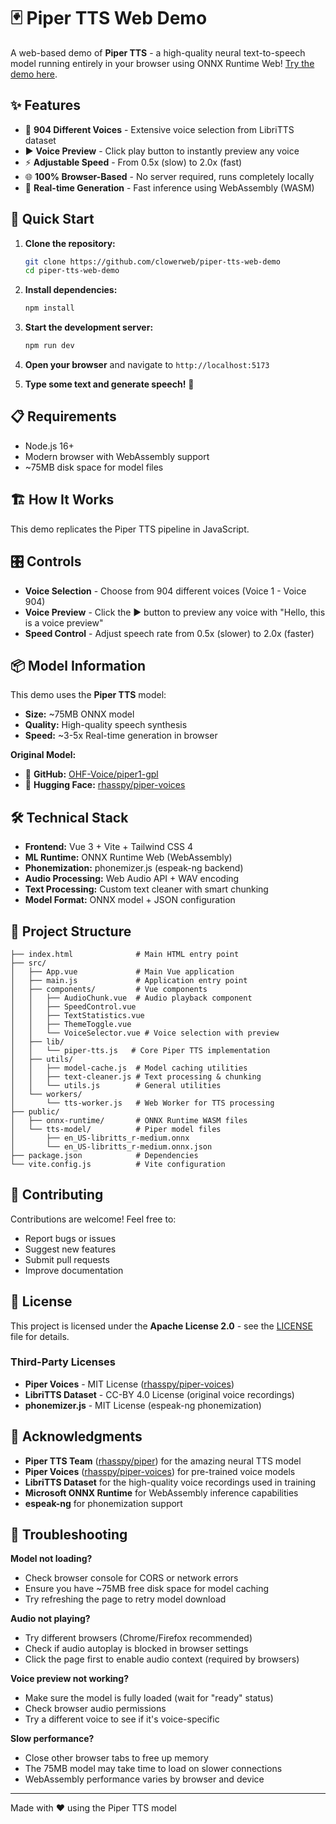 # 🃏 Piper TTS Web Demo

A web-based demo of **Piper TTS** - a high-quality neural text-to-speech model running entirely in your browser using ONNX Runtime Web! [Try the demo here](https://clowerweb.github.io/piper-tts-web-demo/).

## ✨ Features

- 🎤 **904 Different Voices** - Extensive voice selection from LibriTTS dataset
- ▶️ **Voice Preview** - Click play button to instantly preview any voice
- ⚡ **Adjustable Speed** - From 0.5x (slow) to 2.0x (fast)
- 🌐 **100% Browser-Based** - No server required, runs completely locally
- 📱 **Real-time Generation** - Fast inference using WebAssembly (WASM)

## 🚀 Quick Start

1. **Clone the repository:**
   ```bash
   git clone https://github.com/clowerweb/piper-tts-web-demo
   cd piper-tts-web-demo
   ```

2. **Install dependencies:**
   ```bash
   npm install
   ```

3. **Start the development server:**
   ```bash
   npm run dev
   ```

4. **Open your browser** and navigate to `http://localhost:5173`

5. **Type some text and generate speech!** 🎉

## 📋 Requirements

- Node.js 16+
- Modern browser with WebAssembly support
- ~75MB disk space for model files

## 🏗️ How It Works

This demo replicates the Piper TTS pipeline in JavaScript.

## 🎛️ Controls

- **Voice Selection** - Choose from 904 different voices (Voice 1 - Voice 904)
- **Voice Preview** - Click the ▶️ button to preview any voice with "Hello, this is a voice preview"
- **Speed Control** - Adjust speech rate from 0.5x (slower) to 2.0x (faster)

## 📦 Model Information

This demo uses the **Piper TTS** model:
- **Size:** ~75MB ONNX model
- **Quality:** High-quality speech synthesis
- **Speed:** ~3-5x Real-time generation in browser

**Original Model:**
- 📁 **GitHub:** [OHF-Voice/piper1-gpl](https://github.com/OHF-Voice/piper1-gpl)
- 🤗 **Hugging Face:** [rhasspy/piper-voices](https://huggingface.co/rhasspy/piper-voices)

## 🛠️ Technical Stack

- **Frontend:** Vue 3 + Vite + Tailwind CSS 4
- **ML Runtime:** ONNX Runtime Web (WebAssembly)
- **Phonemization:** phonemizer.js (espeak-ng backend)
- **Audio Processing:** Web Audio API + WAV encoding
- **Text Processing:** Custom text cleaner with smart chunking
- **Model Format:** ONNX model + JSON configuration

## 📁 Project Structure

```
├── index.html              # Main HTML entry point
├── src/
│   ├── App.vue             # Main Vue application
│   ├── main.js             # Application entry point
│   ├── components/         # Vue components
│   │   ├── AudioChunk.vue  # Audio playback component
│   │   ├── SpeedControl.vue
│   │   ├── TextStatistics.vue
│   │   ├── ThemeToggle.vue
│   │   └── VoiceSelector.vue # Voice selection with preview
│   ├── lib/
│   │   └── piper-tts.js   # Core Piper TTS implementation
│   ├── utils/
│   │   ├── model-cache.js  # Model caching utilities
│   │   ├── text-cleaner.js # Text processing & chunking
│   │   └── utils.js        # General utilities
│   └── workers/
│       └── tts-worker.js   # Web Worker for TTS processing
├── public/
│   ├── onnx-runtime/       # ONNX Runtime WASM files
│   └── tts-model/          # Piper model files
│       ├── en_US-libritts_r-medium.onnx
│       └── en_US-libritts_r-medium.onnx.json
├── package.json            # Dependencies
└── vite.config.js          # Vite configuration
```

## 🤝 Contributing

Contributions are welcome! Feel free to:
- Report bugs or issues
- Suggest new features  
- Submit pull requests
- Improve documentation

## 📄 License

This project is licensed under the **Apache License 2.0** - see the [LICENSE](LICENSE) file for details.

### Third-Party Licenses

- **Piper Voices** - MIT License ([rhasspy/piper-voices](https://huggingface.co/rhasspy/piper-voices))
- **LibriTTS Dataset** - CC-BY 4.0 License (original voice recordings)
- **phonemizer.js** - MIT License (espeak-ng phonemization)

## 🙏 Acknowledgments

- **Piper TTS Team** ([rhasspy/piper](https://github.com/rhasspy/piper)) for the amazing neural TTS model
- **Piper Voices** ([rhasspy/piper-voices](https://huggingface.co/rhasspy/piper-voices)) for pre-trained voice models
- **LibriTTS Dataset** for the high-quality voice recordings used in training
- **Microsoft ONNX Runtime** for WebAssembly inference capabilities
- **espeak-ng** for phonemization support

## 🐛 Troubleshooting

**Model not loading?**
- Check browser console for CORS or network errors
- Ensure you have ~75MB free disk space for model caching
- Try refreshing the page to retry model download

**Audio not playing?**
- Try different browsers (Chrome/Firefox recommended)
- Check if audio autoplay is blocked in browser settings
- Click the page first to enable audio context (required by browsers)

**Voice preview not working?**
- Make sure the model is fully loaded (wait for "ready" status)
- Check browser audio permissions
- Try a different voice to see if it's voice-specific

**Slow performance?**
- Close other browser tabs to free up memory
- The 75MB model may take time to load on slower connections
- WebAssembly performance varies by browser and device

---

Made with ❤️ using the Piper TTS model
